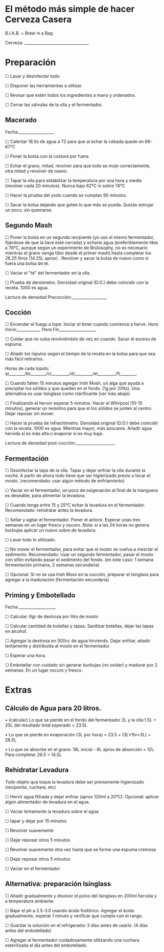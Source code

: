El método más simple de hacer Cerveza Casera
============
B.I.A.B. = Brew in a Bag

Cerveza:
\_\_\_\_\_\_\_\_\_\_\_\_\_\_\_\_\_\_\_\_\_\_\_\_\_\_\_\_\_\_\_\_\_

Preparación
===========

☐ Lavar y desinfectar todo.

☐ Disponer las herramientas a utilizar.

☐ Revisar que estén todos los ingredientes a mano y ordenados.

☐ Cerrar las válvulas de la olla y el fermentador.

Macerado
--------

Fecha:\_\_\_\_\_\_\_\_\_\_\_\_\_\_\_\_\_\_

☐ Calentar 18 lts de agua a 72 para que al echar la cebada quede en
66-67°C

☐ Poner la bolsa con la costura por fuera

☐ Echar el grano, mitad, revolver para que todo se moje correctamente,
otra mitad y revolver de nuevo.

☐ Tapar la olla para estabilizar la temperatura por una hora y media
(revolver cada 20 minutos). Nunca bajo 62°C ni sobre 74°C

☐ Hacer la prueba del yodo cuando se cumplan 90 minutos.

☐ Sacar la bolsa dejando que gotee lo que más se pueda. Quizás estrujar
un poco, sin quemarse.

Segundo Mash
------------

☐ Poner la bolsa en un segundo recipiente (yo uso el mismo fermentador, fijándose de que la llave esté cerrada) y echarle agua (preferiblemente tibia
a 78°C, aunque según un experimento de Brülosophy, no es necesario mientras el grano venga tibio desde el primer mash) hasta completar los 26.25 litros (14.25L aprox) . Revolver y
sacar la bolsa de nuevo como si fuera una bolsa de té.

☐ Vaciar el "té" del fermentador en la olla.

☐ Prueba de densímetro. Densidad original (D.O.) debe coincidir con la
receta. 1000 es agua.

Lectura de densidad Precocción:\_\_\_\_\_\_\_\_\_\_\_\_\_\_\_\_\_\_

Cocción
-------

☐ Encender el fuego a tope. Iniciar el timer cuando comience a hervir.
*Hora Inicio:\_\_\_\_\_\_\_\_\_\_\_\_ Hora
Fin\_\_\_\_\_\_\_\_\_\_\_\_\_\_\_\_\_\_\_*

☐ Cuidar que no suba revolviéndolo de vez en cuando. Sacar el exceso de
espuma.

☐ Añadir los lúpulos según el tiempo de la receta en la bolsa para que
sea más fácil retirarlos.

Horas de cada lúpulo:
a)\_\_\_\_\_\_\_\_/b)\_\_\_\_\_\_\_\_/c)\_\_\_\_\_\_\_\_\_/d)\_\_\_\_\_\_\_\_\_/e)\_\_\_\_\_\_\_\_\_/f)\_\_\_\_\_\_\_\_.

☐ Cuando falten 15 minutos agregar Irish Mosh, un alga que ayuda a
precipitar los sólidos y que queden en el fondo. (1g por 20lts). Una alternativa es usar Isinglass como clarificante (ver más abajo)

☐ Finalizando el hervor esperar 5 minutos. Hacer el Whirpool (10-15
minutos), generar un remolino para que el los sólidos se junten al
centro. Dejar reposar sin mover.

☐ Hacer la prueba de refractómetro. Densidad original (D.O.) debe
coincidir con la receta. 1000 es agua. Mientras mayor, más azúcares.
Añadir agua hervida si es más alta o evaporar si es muy baja.

Lectura de densidad
post-cocción:\_\_\_\_\_\_\_\_\_\_\_\_\_\_\_\_\_\_\_\_

Fermentación
------------

☐ Desinfectar la tapa de la olla. Tapar y dejar enfriar la olla durante
la noche. A partir de ahora todo tiene que ser higienizado previo a
tocar el mosto. (recomendado: usar algún método de enfriamiento)

☐ Vaciar en el fermentador, un poco de oxigenación al final de la
manguera es deseable, para alimentar la levadura.

☐ Cuando tenga entre 15 y 25°C echar la levadura en el fermentador.
Recomendado: rehidratar antes la levadura.

☐ Sellar y agitar el fermentador. Poner el airlock. Esperar unas tres
semanas en un lugar fresco y oscuro. Nota: si a las 24 horas no genera
burbujas aplicar un nuevo sobre de levadura.

☐ Lavar todo lo utilizado.

☐ No mover el fermentador, para evitar que el mosto se vuelva a mezclar
el sedimento. Recomendado: Usar un segundo fermentador, pasar el mosto
con sifón evitando pasar el sedimento del fondo. (en este caso: 1 semana
fermentación primaria, 2 semanas secundaria)

☐ Opcional: Si no se usa Irish Moss en la cocción, preparar el Isinglass
para agregar a la maduración (fermentación secundaria)

Priming y Embotellado
---------------------

Fecha:\_\_\_\_\_\_\_\_\_\_\_\_\_\_\_\_\_\_\_

☐ Calcular: 6gr de dextrosa por litro de mosto

☐ Calcular cantidad de botellas y tapas. Sanitizar botellas, dejar las
tapas en alcohol.

☐ Agregar la dextrosa en 500cc de agua hirviendo. Dejar enfriar, añadir
lentamente y distribuida al mosto en el fermentador.

☐ Esperar una hora.

☐ Embotellar con cuidado sin generar burbujas (no oxidar) y madurar por
2 semanas. En un lugar oscuro y fresco.

Extras
======

Cálculo de Agua para 20 litros.
-------------------------------

• (calcular) Lo que se pierde en el fondo del fermentador 2L y la
olla:1.5L + 20L del resultado total esperado = 23.5L

• Lo que se pierde en evaporación (3L por hora) = 23.5 + (3L\*1hr=3L) =
26.5L

• Lo que se absorbe en el grano: 18L inicial - 6L aprox de absorción =
12L. Para completar 26.5 = 14.5L

Rehidratar Levadura
-------------------

Todo objeto que toque la levadura debe ser previamente higienizado
(recipiente, cuchara, etc)

☐ Hervir agua filtrada y dejar enfriar (aprox 120ml a 20°C). Opcional:
aplicar algún alimentador de levadura en el agua.

☐ Vaciar lentamente la levadura sobre el agua

☐ tapar y dejar por 15 minutos

☐ Revolver suavemente

☐ Dejar reposar otros 5 minutos

☐ Revolver suavemente otra vez hasta que se forme una espuma cremosa

☐ Dejar reposar otros 5 minutos

☐ Vaciar en el fermentador

Alternativa: preparación Isinglass
----------------------------------

☐ Añadir gradualmente y disolver el polvo del Isinglass en 200ml hervida
y a temperatura ambiente.

☐ Bajar el ph a 2.5-3.0 usando ácido fosfórico. Agregar el ácido
gradualmente, esperar 1 minuto y verificar que cumpla con el rango.

☐ Guardar la solución en el refrigerador 3 días antes de usarlo. (4 días
antes del embotellado)

☐ Agregar al fermentador cuidadosamente utilizando una cuchara
esterilizada el día antes del embotellado.

